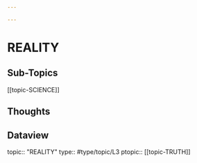 ```yaml
---

---
```

# REALITY
## Sub-Topics
[[topic-SCIENCE]]

## Thoughts


## Dataview
topic:: "REALITY"
type:: #type/topic/L3
ptopic:: [[topic-TRUTH]]

